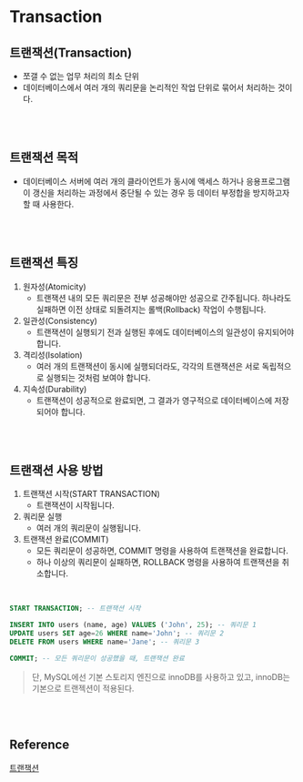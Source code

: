 # Transaction

## 트랜잭션(Transaction)
- 쪼갤 수 없는 업무 처리의 최소 단위
- 데이터베이스에서 여러 개의 쿼리문을 논리적인 작업 단위로 묶어서 처리하는 것이다.

<br><br>

## 트랜잭션 목적
- 데이터베이스 서버에 여러 개의 클라이언트가 동시에 액세스 하거나 응용프로그램이 갱신을 처리하는 과정에서 중단될 수 있는 경우 등 데이터 부정합을 방지하고자 할 때 사용한다.

<br><br>

## 트랜잭션 특징
1. 원자성(Atomicity)
   - 트랜잭션 내의 모든 쿼리문은 전부 성공해야만 성공으로 간주됩니다. 하나라도 실패하면 이전 상태로 되돌려지는 롤백(Rollback) 작업이 수행됩니다.
2. 일관성(Consistency)
   - 트랜잭션이 실행되기 전과 실행된 후에도 데이터베이스의 일관성이 유지되어야 합니다.
3. 격리성(Isolation)
   - 여러 개의 트랜잭션이 동시에 실행되더라도, 각각의 트랜잭션은 서로 독립적으로 실행되는 것처럼 보여야 합니다.
4. 지속성(Durability)
   - 트랜잭션이 성공적으로 완료되면, 그 결과가 영구적으로 데이터베이스에 저장되어야 합니다.

<br><br>

## 트랜잭션 사용 방법
1. 트랜잭션 시작(START TRANSACTION)
   - 트랜잭션이 시작됩니다.
2. 쿼리문 실행
   - 여러 개의 쿼리문이 실행됩니다.
3. 트랜잭션 완료(COMMIT)
   - 모든 쿼리문이 성공하면, COMMIT 명령을 사용하여 트랜잭션을 완료합니다.
   - 하나 이상의 쿼리문이 실패하면, ROLLBACK 명령을 사용하여 트랜잭션을 취소합니다.

<br>

```sql
START TRANSACTION; -- 트랜잭션 시작

INSERT INTO users (name, age) VALUES ('John', 25); -- 쿼리문 1
UPDATE users SET age=26 WHERE name='John'; -- 쿼리문 2
DELETE FROM users WHERE name='Jane'; -- 쿼리문 3

COMMIT; -- 모든 쿼리문이 성공했을 때, 트랜잭션 완료

```

> 단, MySQL에선 기본 스토리지 엔진으로 innoDB를 사용하고 있고, innoDB는 기본으로 트랜젝션이 적용된다.

<br><br>

## Reference
[트랜잭션](http://wiki.hash.kr/index.php/%ED%8A%B8%EB%9E%9C%EC%9E%AD%EC%85%98)